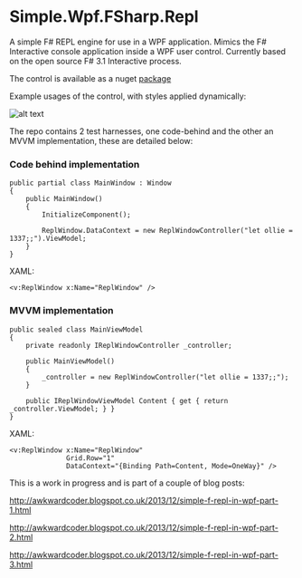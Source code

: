 Simple.Wpf.FSharp.Repl
======================

A simple F# REPL engine for use in a WPF application. Mimics the F# Interactive console application inside a WPF user control. Currently based on the open source F# 3.1 Interactive process.

The control is available as a nuget [package](https://www.nuget.org/packages/Simple.Wpf.FSharp.Repl/)

Example usages of the control, with styles applied dynamically:

![alt text](https://raw.github.com/oriches/Simple.Wpf.FSharp.Repl/master/Readme%20Images/examples.png "Example usage using 2 different themes")


The repo contains 2 test harnesses, one code-behind and the other an MVVM implementation, these are detailed below:

### Code behind implementation

```
public partial class MainWindow : Window
{
    public MainWindow()
    {
        InitializeComponent();

        ReplWindow.DataContext = new ReplWindowController("let ollie = 1337;;").ViewModel;
    }
}
```
XAML:
```
<v:ReplWindow x:Name="ReplWindow" />
```

### MVVM implementation

```
public sealed class MainViewModel
{
    private readonly IReplWindowController _controller;

    public MainViewModel()
    {
        _controller = new ReplWindowController("let ollie = 1337;;");
    }

    public IReplWindowViewModel Content { get { return _controller.ViewModel; } }
}
```

XAML:
```
<v:ReplWindow x:Name="ReplWindow"
              Grid.Row="1"
              DataContext="{Binding Path=Content, Mode=OneWay}" />
```

This is a work in progress and is part of a couple of blog posts:

http://awkwardcoder.blogspot.co.uk/2013/12/simple-f-repl-in-wpf-part-1.html

http://awkwardcoder.blogspot.co.uk/2013/12/simple-f-repl-in-wpf-part-2.html

http://awkwardcoder.blogspot.co.uk/2013/12/simple-f-repl-in-wpf-part-3.html
